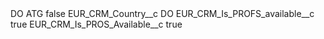 <?xml version="1.0" encoding="UTF-8"?>
<CustomMetadata xmlns="http://soap.sforce.com/2006/04/metadata" xmlns:xsi="http://www.w3.org/2001/XMLSchema-instance" xmlns:xsd="http://www.w3.org/2001/XMLSchema">
    <label>DO ATG</label>
    <protected>false</protected>
    <values>
        <field>EUR_CRM_Country__c</field>
        <value xsi:type="xsd:string">DO</value>
    </values>
    <values>
        <field>EUR_CRM_Is_PROFS_available__c</field>
        <value xsi:type="xsd:boolean">true</value>
    </values>
    <values>
        <field>EUR_CRM_Is_PROS_Available__c</field>
        <value xsi:type="xsd:boolean">true</value>
    </values>
</CustomMetadata>
